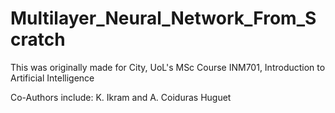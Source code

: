 # Multilayer_Neural_Network_From_Scratch
This was originally made for City, UoL's MSc Course INM701, Introduction to Artificial Intelligence

Co-Authors include: K. Ikram and A. Coiduras Huguet
